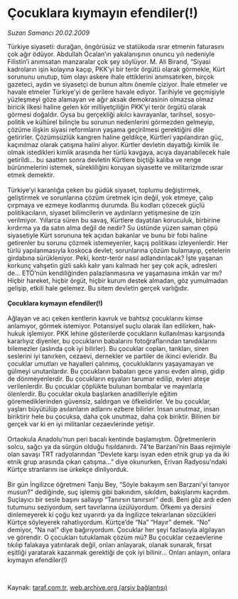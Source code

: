 # Çocuklara kıymayın efendiler(!)

*Suzan Samancı 20.02.2009*

<div class="taraf_structure_2col_1zq">
<div class="margen_n">



 <p>Türkiye siyaseti: durağan, öngörüsüz ve statükoda ısrar etmenin faturasını çok ağır ödüyor. Abdullah Öcalan’ın yakalanışının onuncu yılı nedeniyle Filistin’i anımsatan manzaralar çok şey söylüyor. M. Ali Birand, “Siyasi kadroların işin kolayına kaçıp, PKK’yi bir terör örgütü olarak görmekle, Kürt sorununu unutup, tüm olayı askere ihale ettiklerini anımsatırken, birçok gazeteci, aydın ve siyasetçi de bunun altını önemle çiziyor. İhale etmeler ve havale etmeler Türkiye’yi de gerilere havale ediyor. Tarihiyle ve geçmişiyle yüzleşmeyi göze alamayan ve ağır aksak demokrasinin olmazsa olmaz biricik ilkesi haline gelen kör milliyetçiliğin PKK’yi terör örgütü olarak görmesi doğaldır. Oysa bu gerçekliği akılcı kavrayanlar, tarihsel, sosyo-politik ve kültürel bilinçle bu sorunun nedenlerini görmezden gelmeyip, çözüme ilişkin siyasi reformların yaşama geçirilmesi gerektiğini dile getirirler. Çözümsüzlük kangren haline geldikçe, Kürtleri yapılandıran güç, kaçınılmaz olarak çatışma halini alıyor. Kürtler devletin dayattığı kimlik ile olmak istedikleri kimlik arasında her türlü kavgaya, acıya dayanabilecek hale getirildi... bu saatten sonra devletin Kürtlere biçtiği kalıba ve renge bürünmelerini istemek, sürekliliğini koruyan siyasette ve militarizmde ısrar etmek demektir. <br/><br/>Türkiye’yi karanlığa çeken bu güdük siyaset, toplumu değiştirmek, geliştirmek ve sorunlarına çözüm üretmek için değil, yok etmeye, çalıp çırpmaya ve ezmeye kodlanmış durumda. Bu kodları çözecek güçlü politikacıların, siyaset bilimcilerin ve aydınların yetişmesine de izin verilmiyor. Yıllarca süren bu savaş, Kürtlere dayatılan koruculuk, birbirine kırdırma ya da satın alma değil de nedir? Su üstünde yüzen saman çöpü siyasetiyle Kürt sorununa tek açıdan bakanlar ve bunu bir fobi haline getirenler bu sorunu çözmek istemeyenler, kaçış politikası izleyenlerdir. Her türlü yapılanmasıyla koskoca devlet; sorunlarına çözüm bulamayıp, çetelerin girdabına sürükleniyor. Peki, kontr-terör nasıl adlandırılacak? İşte yaşanan korkunç vahşetin gizli saklı kalır yanı kalmadı her şey çok açık, adresleri de... ETÖ’nün kendiliğinden palazlanmasına ve yaşamasına imkân var mı? Hiçbir hareket, hiçbir örgüt, hiçbir kurum destek almadan, göz yumulmadan gelişip, etkili hale gelemez. Bu sitem devletin gerçek varlığıdır.<b> <br/><br/>Çocuklara kıymayın efendiler(!)</b> <br/><br/>Ağlayan ve acı çeken kentlerin kavruk ve bahtsız çocuklarını kimse anlamıyor, görmek istemiyor. Potansiyel suçlu olarak ilan edilirken, hak-hukuk işlemiyor. PKK lehine gösterilerde çocukların kullanılması karşısında kararlıyız diyenler, bu çocukların babalarını fotoğraflarından tanıdıklarını bilemezler (aslında çok iyi bilirler). Bu çocuklar copları, tankları, siren seslerini iyi tanırken, cezaevi, dernekler ve partiler de ikinci evleridir. Bu çocuklar umutları ve hayalleri çalınmış, çocukluklarını yaşayamayan ve gülmeyi unutanlardır. Bu çocukların babaları gece yarısı evden alınıp, gidip de dönmeyenlerdir. Bu çocukların eşyaları tarumar edilip, evleri ateşe verilenlerdir. Bu çocuklar çöplükte bulunan bombalar ve mayınlarla ölenlerdir. Bu çocuklar okula başlarken anadilleriyle eğitim göremediklerinden güvensiz, saldırgan ve öfkelidirler. Ve bu çocuklar, yaşları büyütülüp asılanların adlarını ezbere bilirler. İnsan unutmaz, insan biriktirir hele bu çocuksa, daha çok unutmaz, daha çok biriktir. Bilinen bir gerçek var ki en iyi militanlar cezaevlerinde yetişir. <br/><br/>Ortaokula Anadolu’nun peri bacalı kentinde başlamıştım. Öğretmenlerin solcu, sağcı ya da sürgün olduğu fısıldanırdı. 74’te Barzani’nin Baas rejimiyle olan savaşı TRT radyolarından “Devlete karşı isyan eden etnik grup ya da iki etnik grup arasında çıkan çatışma...” diye okunurken, Erivan Radyosu’ndaki Kürtçe stranlarını ise ürkekçe dinliyorduk. <br/><br/>Bir gün İngilizce öğretmeni Tanju Bey, “Söyle bakayım sen Barzani’yi tanıyor musun?” dediğinde, suç işlemiş gibi bakındım, sıkıldım, bakışlarımı kaçırdım. Suçlayıcı bir sesle başını sallayıp “Tanırsın tanırsın!” dedi. Beni göz ardı eden tutumunu seziyordum, sert tavırlarına üzülüyordum. Öfkemi ya dersini dinlemeyerek ki çoğu kez uyarırdı ya da İngilizce tekrarlanan sözcükleri Kürtçe söyleyerek rahatlıyordum. Kürtçe’de “Na” “Hayır” demek. “No” demiyor, “Na na!” diye bağırıyordum. Çocuklar her şeyi fazlasıyla algılayan ve görendir. O çocukları tutuklamak çözüm mü? Bu çocuklar cezaevlerine tıkılıp falakaya yatırılarak değil, onları anlayarak, olanak sunarak, fırsat eşitliği yaratarak kazanmak gerektiği de çok iyi bilinir... Onları anlayın, onlara kıymayın efendiler(!)</p>

<br/>


<div id="taraf_not">
</div>

</div>


</div>

Kaynak: [taraf.com.tr](http://www.taraf.com.tr:80/makale/4111.htm), [web.archive.org (arşiv bağlantısı)](http://web.archive.org/web/20090513100016/http://www.taraf.com.tr:80/makale/4111.htm)
